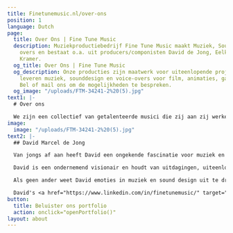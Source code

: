 ```yaml
---
title: Finetunemusic.nl/over-ons
position: 1
language: Dutch
page:
  title: Over Ons | Fine Tune Music
  description: Muziekproductiebedrijf Fine Tune Music maakt Muziek, Sounds en Voice
    overs en bestaat o.a. uit producers/componisten David de Jong, Eelke  en Hidde
    Kramer.
  og_title: Over Ons | Fine Tune Music
  og_description: Onze producties zijn maatwerk voor uiteenlopende projecten. Wij
    leveren muziek, sounddesign en voice-overs voor film, animaties, games en reclames.
    Bel of mail ons om de mogelijkheden te bespreken.
  og_image: "/uploads/FTM-34241-2%20(5).jpg"
text1: |-
  # Over ons

  We zijn een collectief van getalenteerde musici die zij aan zij werken. Ons team bestaat uit David Marcel de Jong, Hidde Kramer en Eelke Zuidhoek en Tristan Meinsma. Ons team bestaat uit vakgekken. We zetten ons graag in om iets unieks te creëren, met onze kennis en naar jouw wensen.
image:
  image: "/uploads/FTM-34241-2%20(5).jpg"
text2: |-
  ## David Marcel de Jong

  Van jongs af aan heeft David een ongekende fascinatie voor muziek en geluid. Nieuwsgierigheid is een van zijn grootste drijfveren in het creëren van bijzondere composities, waarbij zijn achtergrond als klassiek pianist van grote waarde is. Oor voor detail hoor je terug in zijn muziek; onder andere in de bedrevenheid waarmee hij rijke, gedetailleerde mixes maakt voor diverse muziekstijlen.

  David is een ondernemend visionair en houdt van uitdagingen, uiteenlopend van grote commerciële projecten tot experimentele samenwerkingen met andere kunstenaars. Als muzikale duizendpoot brengt hij naast Fine Tune Music onder verschillende alter ego’s muziek uit: van harde elektronica en donkere soul tot dynamische klassieke muziek.

  Als geen ander weet David emoties in muziek en sound design uit te drukken. Dit zet hij doeltreffend in als communicatiemiddel bij het verklanken van een identiteit en bij het meevoeren van de luisteraar.

  David's <a href="https://www.linkedin.com/in/finetunemusic/" target="_blank">LinkedIn</a>
button:
  title: Beluister ons portfolio
  action: onclick="openPortfolio()"
layout: about
---
```


